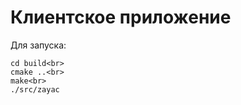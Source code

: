 # Клиентское приложение
Для запуска:  
```mkdir build
cd build<br> 
cmake ..<br>  
make<br>  
./src/zayac
